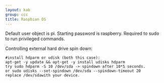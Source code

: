 ```yaml
---
layout: kab
group: ccc
title: Raspbian OS
---
```

Default user object is pi.
Starting password is raspberry.
Required to sudo to run privileged commands.

Controlling external hard drive spin down:
```
#install hdparm or udisk (both this case):
apt-get -y update && apt-get -y install udisks hdparm
try sudo hdparm -S 10 /dev/sda -> spindown after 10*5 seconds.
or sudo udisks --set-spindown /dev/sda --spindown-timeout 20
replace /dev/sdawith your device.
```


<br/>
<br/>
